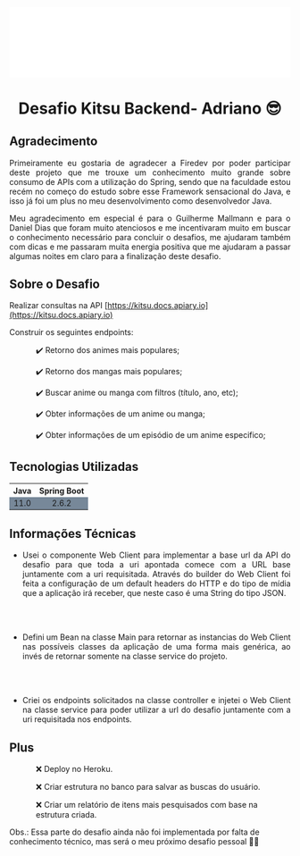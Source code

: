 <img src="img/logo-firedev.png" style="width: 600px; display: block; margin-left: auto; margin-right: auto;">
<h1 style="text-align: center;">Desafio Kitsu Backend- Adriano 😎</h1>

## Agradecimento

<p style="text-align: justify">Primeiramente eu gostaria de agradecer a Firedev por poder participar deste 
projeto que me trouxe um conhecimento muito grande sobre consumo de APIs com 
a utilização do Spring, sendo que na faculdade estou recém no começo do estudo 
sobre esse Framework sensacional do Java, e isso já foi um plus no meu 
desenvolvimento como desenvolvedor Java. </p>

<p style="text-align: justify">Meu agradecimento em especial é para o Guilherme Mallmann e para o Daniel Dias 
que foram muito atenciosos e me incentivaram muito em buscar o conhecimento 
necessário para concluir o desafios, me ajudaram também com dicas e me passaram 
muita energia positiva que me ajudaram a passar algumas noites em claro para a 
finalização deste desafio.</p>

## Sobre o Desafio

Realizar consultas na API [https://kitsu.docs.apiary.io](https://kitsu.docs.apiary.io)

Construir os seguintes endpoints:

<ol>
    <ul>✔️ Retorno dos animes mais populares;</ul>
    <ul>✔️ Retorno dos mangas mais populares;</ul>
    <ul>✔️ Buscar anime ou manga com filtros (título, ano, etc);</ul>
    <ul>✔️ Obter informações de um anime ou manga;</ul>
    <ul>✔️ Obter informações de um episódio de um anime especifico;</ul>
</ol>

## Tecnologias Utilizadas

<table style="text-align: center">
    <tr>
        <th>Java</th>
        <th>Spring Boot</th>
    </tr>
    <tr style="background-color: lightslategray">
        <td>11.0</td>
        <td>2.6.2</td>
    </tr>
</table>

## Informações Técnicas

- <p style="text-align: justify">Usei o componente Web Client para implementar a base url da API do desafio
  para que toda a uri apontada comece com a URL base juntamente com a uri
  requisitada. Através do builder do Web Client foi feita a configuração de
  um default headers do HTTP e do tipo de mídia que a aplicação irá
  receber, que neste caso é uma String do tipo JSON.</p><br /><br />

- <p style="text-align: justify">Defini um Bean na classe Main para retornar as instancias do Web Client
  nas possíveis classes da aplicação de uma forma mais genérica, ao invés de
  retornar somente na classe service do projeto.</p><br /><br />

- <p style="text-align: justify">Criei os endpoints solicitados na classe controller e injetei o Web Client
  na classe service para poder utilizar a url do desafio juntamente com a uri
  requisitada nos endpoints.</p>

## Plus


<ol>
  <ul>❌ Deploy no Heroku.</ul>
  <ul>❌ Criar estrutura no banco para salvar as buscas do usuário.</ul>
  <ul>❌ Criar um relatório de itens mais pesquisados com base na estrutura criada.</ul>
</ol>

Obs.: Essa parte do desafio ainda não foi implementada por falta de conhecimento técnico, mas será o meu próximo 
desafio pessoal 🙅‍♂️

